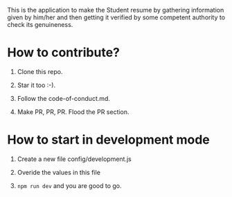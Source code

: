 This is the application to make the Student resume by gathering information given by him/her and then getting it verified by some competent authority to check its genuineness.

# How to contribute?
1) Clone this repo.

2) Star it too :-).

3) Follow the code-of-conduct.md.

4) Make PR, PR, PR. Flood the PR section.

# How to start in development mode
1) Create a new file config/development.js

2) Overide the values in this file

3) `npm run dev` and you are good to go.
